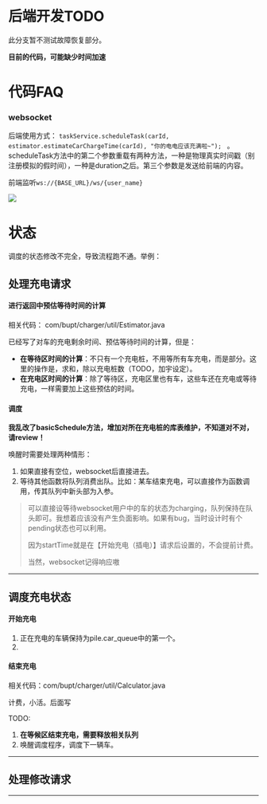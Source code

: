 # 后端开发TODO

此分支暂不测试故障恢复部分。

**目前的代码，可能缺少时间加速**

# 代码FAQ

### websocket

后端使用方式：
`taskService.scheduleTask(carId, estimator.estimateCarChargeTime(carId), "你的电电应该充满啦~");
`
。scheduleTask方法中的第二个参数重载有两种方法，一种是物理真实时间戳（别注册模拟的假时间），一种是duration之后。第三个参数是发送给前端的内容。

前端监听`ws://{BASE_URL}/ws/{user_name}`

![](http://img.070077.xyz/202306011614301.png)


# 状态

调度的状态修改不完全，导致流程跑不通。举例：

## 处理充电请求

#### 进行返回中预估等待时间的计算

相关代码： com/bupt/charger/util/Estimator.java


已经写了对车的充电剩余时间、预估等待时间的计算，但是： 
- **在等待区时间的计算**：不只有一个充电桩，不用等所有车充电，而是部分。这里的操作是，求和，除以充电桩数（TODO，加宇设定）。
- **在充电区时间的计算**：除了等待区，充电区里也有车，这些车还在充电或等待充电，一样需要加上这些预估的时间。

#### 调度

**我乱改了basicSchedule方法，增加对所在充电桩的库表维护，不知道对不对，请review！**

唤醒时需要处理两种情形：

1. 如果直接有空位，websocket后直接进去。
2. 等待其他函数将队列消费出队。比如：某车结束充电，可以直接作为函数调用，传其队列中新头部为入参。


> 可以直接设等待websocket用户中的车的状态为charging，队列保持在队头即可。我想着应该没有产生负面影响。如果有bug，当时设计时有个pending状态也可以利用。
> 
> 因为startTime就是在【开始充电（插电）】请求后设置的，不会提前计费。
> 
> 当然，websocket记得响应嗷


---

## 调度充电状态

#### 开始充电

1. 正在充电的车辆保持为pile.car_queue中的第一个。
2. 

#### 结束充电

相关代码：com/bupt/charger/util/Calculator.java

计费，小活。后面写

TODO:

1. **在等候区结束充电，需要释放相关队列**
2. 唤醒调度程序，调度下一辆车。


---

## 处理修改请求


---